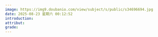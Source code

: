 ```yaml
---
image: https://img9.doubanio.com/view/subject/s/public/s34696694.jpg
date: 2025-08-23 星期六 00:12:52
introduction:
attribut:
grade:
---
```

